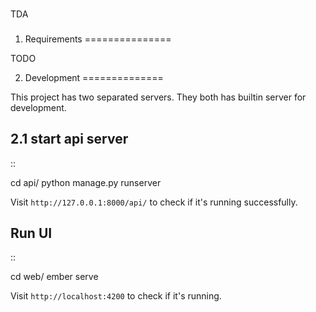 ###
TDA
###

1. Requirements
===============

TODO

2. Development
==============

This project has two separated servers. They both has builtin server for development.

2.1 start api server
--------------------

::

   cd api/
   python manage.py runserver

Visit ``http://127.0.0.1:8000/api/`` to check if it's running successfully.

Run UI
------

::

   cd web/
   ember serve

Visit ``http://localhost:4200`` to check if it's running.
